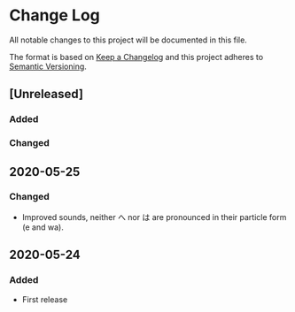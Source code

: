 # Change Log
All notable changes to this project will be documented in this file.

The format is based on [Keep a Changelog](http://keepachangelog.com/)
and this project adheres to [Semantic Versioning](http://semver.org/).

## [Unreleased]
### Added

### Changed

## 2020-05-25
### Changed
- Improved sounds, neither へ nor は are pronounced in their particle form (e and wa).

## 2020-05-24
### Added
- First release
